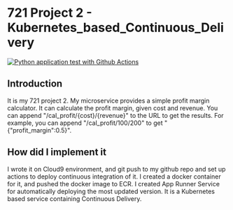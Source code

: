 # 721 Project 2 - Kubernetes_based_Continuous_Delivery

[![Python application test with Github Actions](https://github.com/Erica233/Kubernetes_based_Continuous_Delivery/actions/workflows/main.yml/badge.svg)](https://github.com/Erica233/Kubernetes_based_Continuous_Delivery/actions/workflows/main.yml)

## Introduction
It is my 721 project 2. My microservice provides a simple profit margin calculator. It can calculate the profit margin, given cost and revenue. You can append "/cal_profit/{cost}/{revenue}" to the URL to get the results. For example, you can append "/cal_profit/100/200" to get "{"profit_margin":0.5}".


## How did I implement it
I wrote it on Cloud9 environment, and git push to my github repo and set up actions to deploy continuous integration of it.
I created a docker container for it, and pushed the docker image to ECR.
I created App Runner Service for automatically deploying the most updated version.
It is a Kubernetes based service containing Continuous Delivery.
